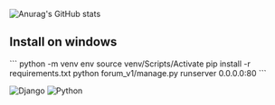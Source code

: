 ![Anurag's GitHub stats](https://github-readme-stats.vercel.app/api?username=Ray-Not)

## Install on windows
\```
python -m venv env
source venv/Scripts/Activate
pip install -r requirements.txt
python forum_v1/manage.py runserver 0.0.0.0:80
\```

![Django](https://img.shields.io/badge/django-%23092E20.svg?style=for-the-badge&logo=django&logoColor=white)
![Python](https://img.shields.io/badge/python-3670A0?style=for-the-badge&logo=python&logoColor=ffdd54)
